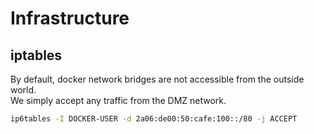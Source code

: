 # Infrastructure 

## iptables

By default, docker network bridges are not accessible from the outside world.  
We simply accept any traffic from the DMZ network.

```sh
ip6tables -I DOCKER-USER -d 2a06:de00:50:cafe:100::/80 -j ACCEPT
```